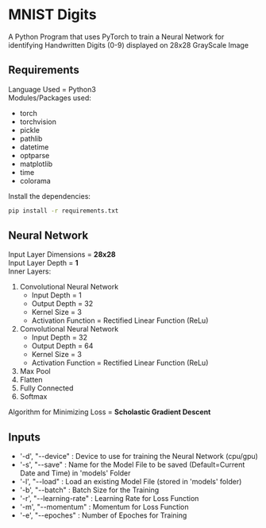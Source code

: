 # MNIST Digits
A Python Program that uses PyTorch to train a Neural Network for identifying Handwritten Digits (0-9) displayed on 28x28 GrayScale Image

## Requirements
Language Used = Python3<br />
Modules/Packages used:
* torch
* torchvision
* pickle
* pathlib
* datetime
* optparse
* matplotlib
* time
* colorama
<!-- -->
Install the dependencies:
```bash
pip install -r requirements.txt
```

## Neural Network
Input Layer Dimensions = **28x28**<br />
Input Layer Depth = **1**<br />
Inner Layers:
1. Convolutional Neural Network
    * Input Depth  = 1
    * Output Depth = 32
    * Kernel Size  = 3
    * Activation Function = Rectified Linear Function (ReLu)
2. Convolutional Neural Network
    * Input Depth  = 32
    * Output Depth = 64
    * Kernel Size  = 3
    * Activation Function = Rectified Linear Function (ReLu)
3. Max Pool
4. Flatten
5. Fully Connected
6. Softmax
<!-- -->
Algorithm for Minimizing Loss = **Scholastic Gradient Descent**

## Inputs
* '-d', "--device" : Device to use for training the Neural Network (cpu/gpu)
* '-s', "--save" : Name for the Model File to be saved (Default=Current Date and Time) in 'models' Folder
* '-l', "--load" : Load an existing Model File (stored in 'models' folder)
* '-b', "--batch" : Batch Size for the Training
* '-r', "--learning-rate" : Learning Rate for Loss Function
* '-m', "--momentum" : Momentum for Loss Function
* '-e', "--epoches" : Number of Epoches for Training